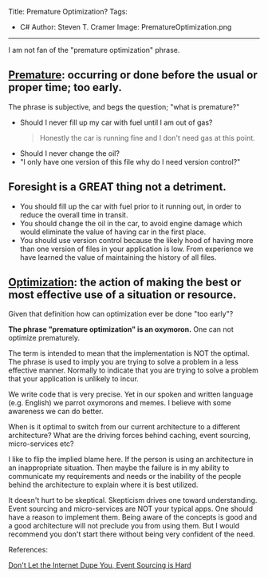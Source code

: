 Title: Premature Optimization?
Tags: 
  - C#
Author: Steven T. Cramer
Image: PrematureOptimization.png

---

I am not fan of the "premature optimization" phrase.

## [Premature](https://www.google.com/search?q=Dictionary#dobs=premature): occurring or done before the usual or proper time; too early.

The phrase is subjective, and begs the question; "what is premature?" 
* Should I never fill up my car with fuel until I am out of gas? 
  > Honestly the car is running fine and I don't need gas at this point.  
* Should I never change the oil?  
* "I only have one version of this file why do I need version control?"
  
## Foresight is a GREAT thing not a detriment.

* You should fill up the car with fuel prior to it running out, in order to reduce the overall time in transit.
* You should change the oil in the car, to avoid engine damage which would eliminate the value of having car in the first place.
* You should use version control because the likely hood of having more than one version of files in your application is low. From experience we have learned the value of maintaining the history of all files.

## [Optimization](https://www.google.com/search?q=Dictionary#dobs=optimization): the action of making the best or most effective use of a situation or resource.

Given that definition how can optimization ever be done "too early"? 

**The phrase "premature optimization" is an oxymoron.** One can not optimize prematurely.

The term is intended to mean that the implementation is NOT the optimal.  The phrase is used to imply you are trying to solve a problem in a less effective manner.  Normally to indicate that you are trying to solve a problem that your application is unlikely to incur.

We write code that is very precise. Yet in our spoken and written language (e.g. English) we parrot oxymorons and memes. I believe with some awareness we can do better.

When is it optimal to switch from our current architecture to a different architecture? What are the driving forces behind caching, event sourcing, micro-services etc?

I like to flip the implied blame here. If the person is using an architecture in an inappropriate situation.  Then maybe the failure is in my ability to communicate my requirements and needs or the inability of the people behind the architecture to explain where it is best utilized.

It doesn't hurt to be skeptical. Skepticism drives one toward understanding. Event sourcing and micro-services are NOT your typical apps.  One should have a reason to implement them.  Being aware of the concepts is good and a good architecture will not preclude you from using them.  But I would recommend you don't start there without being very confident of the need.

References:

[Don't Let the Internet Dupe You, Event Sourcing is Hard](https://chriskiehl.com/article/event-sourcing-is-hard?__s=bcwnrs3bhsrct6tnonsh)
